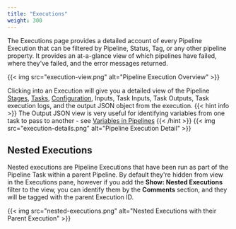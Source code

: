 ```yaml
---
title: "Executions"
weight: 300
---
```


The Executions page provides a detailed account of every Pipeline Execution that can be filtered by Pipeline, Status, Tag, or any other pipeline property. It provides an at-a-glance view of which pipelines have failed, where they've failed, and the error messages returned.

{{< img src="execution-view.png" alt="Pipeline Execution Overview" >}}

Clicking into an Execution will give you a detailed view of the Pipeline [Stages](/Pipelines/Stages), [Tasks](/Pipelines/Tasks), [Configuration](/Pipelines/#pipeline-configuration), Inputs, Task Inputs, Task Outputs, Task execution logs, and the output JSON object from the execution.
{{< hint info >}}
The Output JSON view is very useful for identifying variables from one task to pass to another - see [Variables in Pipelines](/Pipelines/#variables-in-pipelines)
{{< /hint >}}
{{< img src="execution-details.png" alt="Pipeline Execution Detail" >}}

## Nested Executions
Nested executions are Pipeline Executions that have been run as part of the Pipeline Task within a parent Pipeline. By default they're hidden from view in the Executions pane, however if you add the **Show: Nested Executions** filter to the view, you can identify them by the **Comments** section, and they will be tagged with the parent Execution ID.

{{< img src="nested-executions.png" alt="Nested Executions with their Parent Execution" >}}